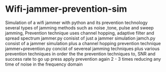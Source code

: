 # Wifi-jammer-prevention-sim
Simulation of a wifi jammer with python and its prevention technology several types of jamming methods such as noise ,tone, pulse and sweep jamming, Prevention technique uses channel hopping, adaptive filter and spread spectrum
jammer.py conisist of just a jammer simulation 
jamch.py consist of a jammer simulation plus a channel hopping prevention technique 
jammer+prevention.py concist of severeal jamming techniques plus various prevention techniques 
in order the the prevention techniques to, SNR and success rate to go up press apply prevention again 2 - 3 times reducing any time of noise in the frequency domain 

